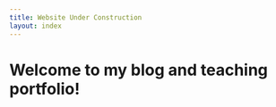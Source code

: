 ```yaml
---
title: Website Under Construction
layout: index
---
```

# Welcome to my blog and teaching portfolio!  

